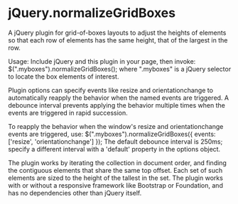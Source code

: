 # jQuery.normalizeGridBoxes

A jQuery plugin for grid-of-boxes layouts to adjust the heights of elements
so that each row of elements has the same height, that of the largest in the row.

Usage: Include jQuery and this plugin in your page, then invoke:
        $(".myboxes").normalizeGridBoxes();
where ".myboxes" is a jQuery selector to locate the box elements of interest.

Plugin options can specify events like resize and orientationchange to
automatically reapply the behavior when the named events are triggered.
A debounce interval prevents applying the behavior multiple times when the
events are triggered in rapid succession.

To reapply the behavior when the window's resize and orientationchange events are
triggered, use:
        $(".myboxes").normalizeGridBoxes({ events: ['resize', 'orientationchange'] });
The default debounce interval is 250ms; specify a different interval with a 'default'
property in the options object.

The plugin works by iterating the collection in document order, and finding the contiguous
elements that share the same top offset. Each set of such elements are sized to the
height of the tallest in the set. The plugin works with or without a responsive
framework like Bootstrap or Foundation, and has no dependencies other than jQuery itself.
 